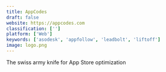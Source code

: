 ```yaml
---
title: AppCodes
draft: false 
website: https://appcodes.com
classification: ['']
platform: ['Web']
keywords: ['asodesk', 'appfollow', 'leadbolt', 'liftoff']
image: logo.png
---
```

The swiss army knife for App Store optimization